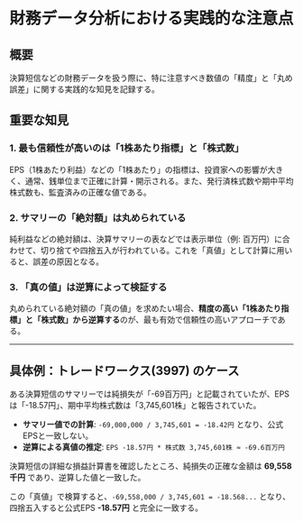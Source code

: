 # 財務データ分析における実践的な注意点

## 概要

決算短信などの財務データを扱う際に、特に注意すべき数値の「精度」と「丸め誤差」に関する実践的な知見を記録する。

## 重要な知見

### 1. 最も信頼性が高いのは「1株あたり指標」と「株式数」

EPS（1株あたり利益）などの「1株あたり」の指標は、投資家への影響が大きく、通常、銭単位まで正確に計算・開示される。また、発行済株式数や期中平均株式数も、監査済みの正確な値である。

### 2. サマリーの「絶対額」は丸められている

純利益などの絶対額は、決算サマリーの表などでは表示単位（例: 百万円）に合わせて、切り捨てや四捨五入が行われている。これを「真値」として計算に用いると、誤差の原因となる。

### 3. 「真の値」は逆算によって検証する

丸められている絶対額の「真の値」を求めたい場合、**精度の高い「1株あたり指標」と「株式数」から逆算する**のが、最も有効で信頼性の高いアプローチである。

---

## 具体例：トレードワークス(3997) のケース

ある決算短信のサマリーでは純損失が「-69百万円」と記載されていたが、EPSは「-18.57円」、期中平均株式数は「3,745,601株」と報告されていた。

-   **サマリー値での計算**: `-69,000,000 / 3,745,601 = -18.42円` となり、公式EPSと一致しない。
-   **逆算による真値の推定**: `EPS -18.57円 * 株式数 3,745,601株 ≈ -69.6百万円`

決算短信の詳細な損益計算書を確認したところ、純損失の正確な金額は **69,558千円** であり、逆算した値と一致した。

この「真値」で検算すると、`-69,558,000 / 3,745,601 = -18.568...` となり、四捨五入すると公式EPS **-18.57円** と完全に一致する。